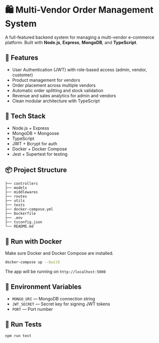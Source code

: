 # 🛍️ Multi-Vendor Order Management System

A full-featured backend system for managing a multi-vendor e-commerce platform. Built with **Node.js**, **Express**, **MongoDB**, and **TypeScript**.

## 🔧 Features

- User Authentication (JWT) with role-based access (admin, vendor, customer)
- Product management for vendors
- Order placement across multiple vendors
- Automatic order splitting and stock validation
- Revenue and sales analytics for admin and vendors
- Clean modular architecture with TypeScript

## 🚀 Tech Stack

- Node.js + Express
- MongoDB + Mongoose
- TypeScript
- JWT + Bcrypt for auth
- Docker + Docker Compose
- Jest + Supertest for testing

## 📦 Project Structure

```
├── controllers
├── models
├── middlewares
├── routes
├── utils
├── tests
├── docker-compose.yml
├── Dockerfile
├── .env
├── tsconfig.json
└── README.md
```

## 🐳 Run with Docker

Make sure Docker and Docker Compose are installed.

```bash
docker-compose up --build
```

The app will be running on `http://localhost:5000`

## 🔑 Environment Variables

- `MONGO_URI` — MongoDB connection string
- `JWT_SECRET` — Secret key for signing JWT tokens
- `PORT` — Port number

## 🧪 Run Tests

```bash
npm run test
```
